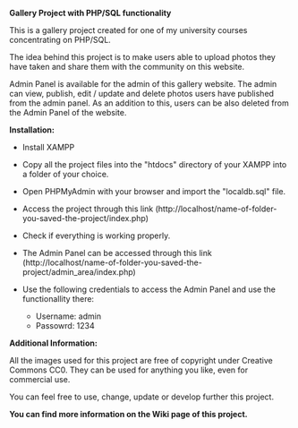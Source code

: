**Gallery Project with PHP/SQL functionality**

This is a gallery project created for one of my university courses concentrating on PHP/SQL.

The idea behind this project is to make users able to upload photos they have taken and share them with the community on this website.

Admin Panel is available for the admin of this gallery website. The admin can view, publish, edit / update and delete photos users have published from the admin panel.
As an addition to this, users can be also deleted from the Admin Panel of the website.

**Installation:**

- Install XAMPP

- Copy all the project files into the "htdocs" directory of your XAMPP into a folder of your choice.

- Open PHPMyAdmin with your browser and import the "localdb.sql" file.

- Access the project through this link (http://localhost/name-of-folder-you-saved-the-project/index.php)

- Check if everything is working properly.

- The Admin Panel can be accessed through this link (http://localhost/name-of-folder-you-saved-the-project/admin_area/index.php)

- Use the following credentials to access the Admin Panel and use the functionallity there:
  - Username: admin
  - Passowrd: 1234
  
**Additional Information:**

All the images used for this project are free of copyright under Creative Commons CC0. They can be used for anything you like, even for commercial use.

You can feel free to use, change, update or develop further this project.

**You can find more information on the Wiki page of this project.**
